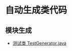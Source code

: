# 自动生成类代码

## 模块生成
- [测试类 TestGenerator.java](src/test/java/test/cn/zxf/commons/generator/module/TestGenerator.java)